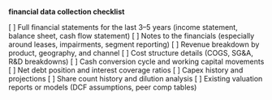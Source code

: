 **financial data collection checklist**

[ ] Full financial statements for the last 3–5 years (income statement, balance sheet, cash flow statement)
[ ] Notes to the financials (especially around leases, impairments, segment reporting)
[ ] Revenue breakdown by product, geography, and channel
[ ] Cost structure details (COGS, SG&A, R&D breakdowns)
[ ] Cash conversion cycle and working capital movements
[ ] Net debt position and interest coverage ratios
[ ] Capex history and projections
[ ] Share count history and dilution analysis
[ ] Existing valuation reports or models (DCF assumptions, peer comp tables)